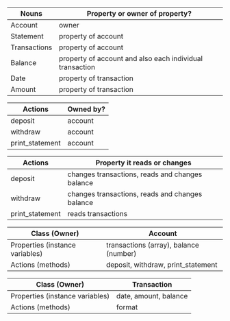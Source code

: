 | Nouns        | Property or owner of property?                           |
| ------------ | -------------------------------------------------------- |
| Account      | owner                                                    |
| Statement    | property of account                                      |
| Transactions | property of account                                      |
| Balance      | property of account and also each individual transaction |
| Date         | property of transaction                                  |
| Amount       | property of transaction                                  |

| Actions         | Owned by? |
| --------------- | --------- |
| deposit         | account   |
| withdraw        | account   |
| print_statement | account   |

| Actions         | Property it reads or changes                    |
| --------------- | ----------------------------------------------- |
| deposit         | changes transactions, reads and changes balance |
| withdraw        | changes transactions, reads and changes balance |
| print_statement | reads transactions                              |

| Class (Owner)                   | Account                                |
| ------------------------------- | -------------------------------------- |
| Properties (instance variables) | transactions (array), balance (number) |
| Actions (methods)               | deposit, withdraw, print_statement     |

| Class (Owner)                   | Transaction           |
| ------------------------------- | --------------------- |
| Properties (instance variables) | date, amount, balance |
| Actions (methods)               | format                |

